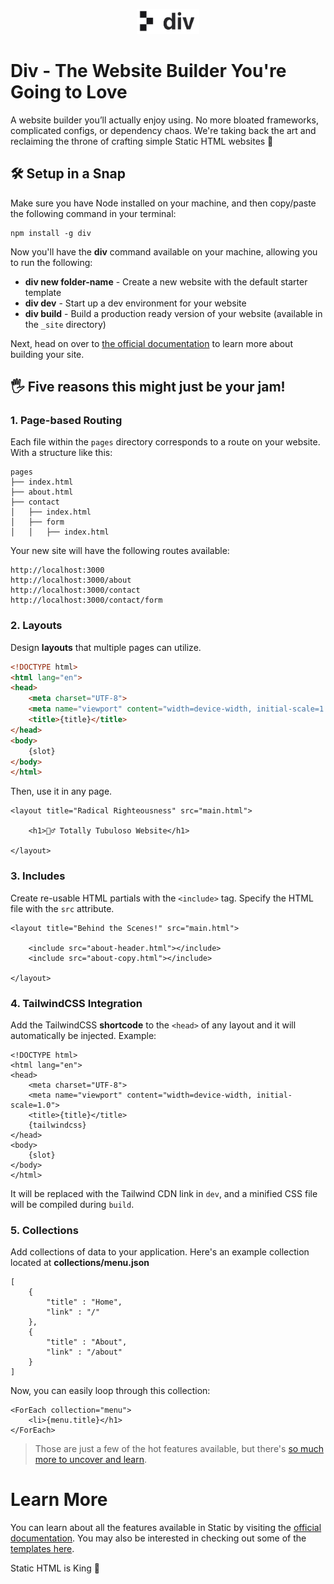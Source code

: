 <p align="center"><img src="https://raw.githubusercontent.com/projectdiv/div/main/art/logo.png" alt="div logo" height="40" width="auto" /></p>

# Div - The Website Builder You're Going to Love

A website builder you’ll actually enjoy using. No more bloated frameworks, complicated configs, or dependency chaos. We're taking back the art and reclaiming the throne of crafting simple Static HTML websites 👑

## 🛠️ Setup in a Snap

Make sure you have Node installed on your machine, and then copy/paste the following command in your terminal:

```
npm install -g div
```

Now you'll have the **div** command available on your machine, allowing you to run the following:

- **div new folder-name** - Create a new website with the default starter template
- **div dev** - Start up a dev environment for your website
- **div build** - Build a production ready version of your website (available in the `_site` directory)

Next, head on over to [the official documentation](https://static.devdojo.com/docs) to learn more about building your site.

## 🖐️ Five reasons this might just be your jam!

### 1. Page-based Routing

Each file within the `pages` directory corresponds to a route on your website. With a structure like this:

```
pages
├── index.html
├── about.html
├── contact
│   ├── index.html
│   ├── form
│   │   ├── index.html
```

Your new site will have the following routes available:

```
http://localhost:3000
http://localhost:3000/about
http://localhost:3000/contact
http://localhost:3000/contact/form
```

### 2. Layouts

Design **layouts** that multiple pages can utilize.

```html
<!DOCTYPE html>
<html lang="en">
<head>
    <meta charset="UTF-8">
    <meta name="viewport" content="width=device-width, initial-scale=1.0">
    <title>{title}</title>
</head>
<body>
    {slot}
</body>
</html>
```

Then, use it in any page.

```
<layout title="Radical Righteousness" src="main.html">

    <h1>🏄‍♂️ Totally Tubuloso Website</h1>
    
</layout>
```
### 3. Includes

Create re-usable HTML partials with the `<include>` tag. Specify the HTML file with the `src` attribute.

```
<layout title="Behind the Scenes!" src="main.html">

    <include src="about-header.html"></include>
    <include src="about-copy.html"></include>

</layout>
```

### 4. TailwindCSS Integration

Add the TailwindCSS **shortcode** to the `<head>` of any layout and it will automatically be injected. Example:

```
<!DOCTYPE html>
<html lang="en">
<head>
    <meta charset="UTF-8">
    <meta name="viewport" content="width=device-width, initial-scale=1.0">
    <title>{title}</title>
    {tailwindcss}
</head>
<body>
    {slot}
</body>
</html>
```

It will be replaced with the Tailwind CDN link in `dev`, and a minified CSS file will be compiled during `build`.

### 5. Collections

Add collections of data to your application. Here's an example collection located at **collections/menu.json**

```
[
    {
        "title" : "Home",
        "link" : "/"
    },
    {
        "title" : "About",
        "link" : "/about"
    }
]
```

Now, you can easily loop through this collection:

```
<ForEach collection="menu">
    <li>{menu.title}</h1>
</ForEach>
```

> Those are just a few of the hot features available, but there's [so much more to uncover and learn](https://static.devdojo.com/docs).

# Learn More

You can learn about all the features available in Static by visiting the [official documentation](https://static.devdojo.com/docs). You may also be interested in checking out some of the [templates here](https://static.devdojo.com/templates).

Static HTML is King 👑
